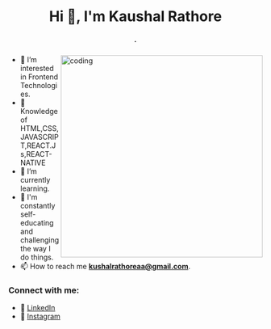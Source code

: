 <h1 align="center">Hi 👋, I'm Kaushal Rathore</h1>

<h5 align="center">.</h5>

<img align="right" alt="coding" width="400" src="https://user-images.githubusercontent.com/55389276/140866485-8fb1c876-9a8f-4d6a-98dc-08c4981eaf70.gif">

- 👀 I’m interested in Frontend Technologies.
- 👀 Knowledge of HTML,CSS,JAVASCRIPT,REACT.Js,REACT-NATIVE
- 🌱 I’m currently learning.
- 💞️ I'm constantly self-educating and challenging the way I do things.
- 📫 How to reach me **kushalrathoreaa@gmail.com**.


<h3 align="left">Connect with me:</h3>

- 📌 
[LinkedIn](https://www.linkedin.com/in/kaushal-rathore-a9408921b/)
- 📌 
[Instagram](https://www.instagram.com/kaushalrathore.09/)

